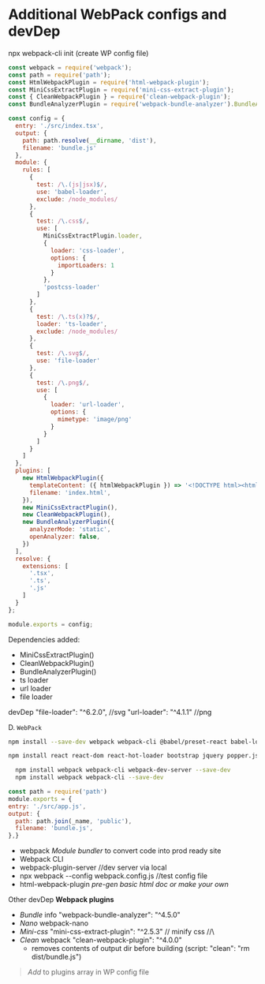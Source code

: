 
# Additional WebPack configs and devDep

npx webpack-cli init (create WP config file)

```js
const webpack = require('webpack');
const path = require('path');
const HtmlWebpackPlugin = require('html-webpack-plugin');
const MiniCssExtractPlugin = require('mini-css-extract-plugin');
const { CleanWebpackPlugin } = require('clean-webpack-plugin');
const BundleAnalyzerPlugin = require('webpack-bundle-analyzer').BundleAnalyzerPlugin;

const config = {
  entry: './src/index.tsx',
  output: {
    path: path.resolve(__dirname, 'dist'),
    filename: 'bundle.js'
  },
  module: {
    rules: [
      {
        test: /\.(js|jsx)$/,
        use: 'babel-loader',
        exclude: /node_modules/
      },
      {
        test: /\.css$/,
        use: [
          MiniCssExtractPlugin.loader,
          {
            loader: 'css-loader',
            options: {
              importLoaders: 1
            }
          },
          'postcss-loader'
        ]
      },
      {
        test: /\.ts(x)?$/,
        loader: 'ts-loader',
        exclude: /node_modules/
      },
      {
        test: /\.svg$/,
        use: 'file-loader'
      },
      {
        test: /\.png$/,
        use: [
          {
            loader: 'url-loader',
            options: {
              mimetype: 'image/png'
            }
          }
        ]
      }
    ]
  },
  plugins: [
    new HtmlWebpackPlugin({
      templateContent: ({ htmlWebpackPlugin }) => '<!DOCTYPE html><html><head><meta charset=\"utf-8\"><title>' + htmlWebpackPlugin.options.title + '</title></head><body><div id=\"app\"></div></body></html>',
      filename: 'index.html',
    }),
    new MiniCssExtractPlugin(),
    new CleanWebpackPlugin(),
    new BundleAnalyzerPlugin({
      analyzerMode: 'static',
      openAnalyzer: false,
    })
  ],
  resolve: {
    extensions: [
      '.tsx',
      '.ts',
      '.js'
    ]
  }
};

module.exports = config;

```

Dependencies added:

- MiniCssExtractPlugin()
- CleanWebpackPlugin()
- BundleAnalyzerPlugin()
- ts loader
- url loader
- file loader

devDep
"file-loader": "^6.2.0", //svg
"url-loader": "^4.1.1" //png

D. `WebPack`

```bash
npm install --save-dev webpack webpack-cli @babel/preset-react babel-loader @babel/core @babel/preset-env @hot-loader/react-dom webpack-dev-server css-loader style-loader html-webpack-plugin postcss-loader autoprefixer jest babel-jest css-loader style-loader file-loader url-loader lodash-webpack-plugin prettier

npm install react react-dom react-hot-loader bootstrap jquery popper.js tailwindcss lodash
```

```bash
  npm install webpack webpack-cli webpack-dev-server --save-dev
  npm install webpack webpack-cli --save-dev
```

```js
const path = require('path')
module.exports = {
entry: './src/app.js',
output: {
  path: path.join(_name, 'public'),
  filename: 'bundle.js',
},}
```

- webpack _Module bundler_ to convert code into prod ready site
- Webpack CLI
- webpack-plugin-server //dev server via local
- npx webpack --config webpack.config.js //test config file
- html-webpack-plugin _pre-gen basic html doc or make your own_

Other devDep **Webpack plugins**

- _Bundle_ info "webpack-bundle-analyzer": "^4.5.0"
- _Nano_ webpack-nano
- _Mini-css_ "mini-css-extract-plugin": "^2.5.3" // minify css //\\
- _Clean_ webpack "clean-webpack-plugin": "^4.0.0"
  - removes contents of output dir before building (script: "clean": "rm dist/bundle.js")

> _Add_ to plugins array in WP config file
